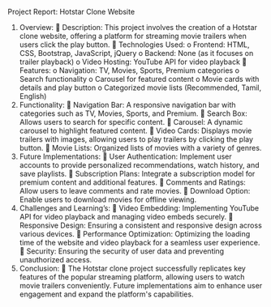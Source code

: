 Project Report: Hotstar Clone Website
1. Overview:
 Description: This project involves the creation of a Hotstar clone website, offering a platform for 
streaming movie trailers when users click the play button.
 Technologies Used:
o Frontend: HTML, CSS, Bootstrap, JavaScript, jQuery
o Backend: None (as it focuses on trailer playback)
o Video Hosting: YouTube API for video playback
 Features:
o Navigation: TV, Movies, Sports, Premium categories
o Search functionality
o Carousel for featured content
o Movie cards with details and play button
o Categorized movie lists (Recommended, Tamil, English)
2. Functionality:
 Navigation Bar: A responsive navigation bar with categories such as TV, Movies, Sports, and 
Premium.
 Search Box: Allows users to search for specific content.
 Carousel: A dynamic carousel to highlight featured content.
 Video Cards: Displays movie trailers with images, allowing users to play trailers by clicking the 
play button.
 Movie Lists: Organized lists of movies with a variety of genres.
3. Future Implementations:
 User Authentication: Implement user accounts to provide personalized recommendations, 
watch history, and save playlists.
 Subscription Plans: Integrate a subscription model for premium content and additional features.
 Comments and Ratings: Allow users to leave comments and rate movies.
 Download Option: Enable users to download movies for offline viewing.
4. Challenges and Learning’s:
 Video Embedding: Implementing YouTube API for video playback and managing video embeds 
securely.
 Responsive Design: Ensuring a consistent and responsive design across various devices.
 Performance Optimization: Optimizing the loading time of the website and video playback for a 
seamless user experience.
 Security: Ensuring the security of user data and preventing unauthorized access.
5. Conclusion:
 The Hotstar clone project successfully replicates key features of the popular streaming platform, 
allowing users to watch movie trailers conveniently. Future implementations aim to enhance 
user engagement and expand the platform's capabilities.
